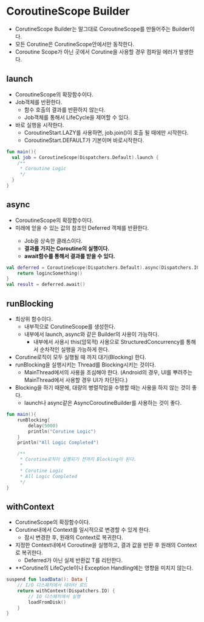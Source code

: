 # CoroutineScope Builder
- CorutineScope Builder는 말그대로 CoroutineScope를 만들어주는 Builder이다.
- 모든 Corutine은 CorutineScope안에서만 동작한다.
- Coroutine Scope가 아닌 곳에서 Corutine을 사용할 경우 컴파일 에러가 발생한다.

## launch
- CoroutineScope의 확장함수이다.
- Job객체를 반환한다.
  - 함수 호출의 결과를 반환하지 않는다.
  - Job객체를 통해서 LifeCycle을 제어할 수 있다.
- 바로 실행을 시작한다.
  - CoroutineStart.LAZY를 사용하면, job.join()이 호출 될 때에만 시작한다.
  - CoroutineStart.DEFAULT가 기본이며 바로시작한다.

```kotlin
fun main(){
  val job = CoroutineScope(Dispatchers.Default).launch {
    /**
     * Coroutine Logic
     */
  }
}
```

## async
- CoroutineScope의 확장함수이다.
- 미래에 얻을 수 있는 값의 참조인 Deferred<T> 객체를 반환한다.
  - Job을 상속한 클래스이다.
  - **결과를 가지는 Coroutine의 실행이다.**
  - **await함수를 통해서 결과를 받을 수 있다.**
```kotlin
val deferred = CoroutineScope(Dispatchers.Default).async(Dispatchers.IO) {
    return logincSomething()
}
val result = deferred.await()  
```

## runBlocking
- 최상위 함수이다.
  - 내부적으로 CorutineScope를 생성한다.
  - 내부에서 launch, async와 같은 Builder의 사용이 가능하다.
    - 내부에서 사용시 this(암묵적) 사용으로 StructuredConcurrency를 통해서 순차적인 실행을 가능하게 한다.
- Corutine로직이 모두 실행될 때 까지 대기(Blocking) 한다.
- runBlocking을 실행시키는 Thread를 Blocking시키는 것이다.
  - MainThread에서의 사용을 조심해야 한다. (Android의 경우, UI를 뿌려주는 MainThread에서 사용할 경우 UI가 차단된다.)
- Blocking을 하기 때문에, 대량의 병렬작업을 수행할 때는 사용을 하지 않는 것이 좋다.
  - launch나 async같은 AsyncCoroutineBuilder를 사용하는 것이 좋다.

```kotlin
fun main(){
    runBlocking{
        delay(5000)
        println("Corutine Logic")
    }
    println("All Logic Completed")

    /**
     * Corotine로직이 실행되기 전까지 Blocking이 된다.
     * 
     * Corutine Logic
     * All Logic Completed
     */
}
```

## withContext
- CorutineScope의 확장함수이다.
- Corutine내에서 Context를 일시적으로 변경할 수 있게 한다.
  - 잠시 변경한 후, 원래의 Context로 복귀한다.
- 지정한 Context내에서 Coroutine을 실행하고, 결과 값을 반환 후 원래의 Context로 복귀한다.
  - Deferred<T>가 아닌 실제 반환값 T를 리턴한다.
- **Corutine의 LifeCycle이나 Exception Handling에는 영향을 미치지 않는다.

```kotlin
suspend fun loadData(): Data {
    // I/O 디스패처에서 데이터 로드
    return withContext(Dispatchers.IO) {
        // IO 디스패처에서 실행
        loadFromDisk()
    }
}
```
